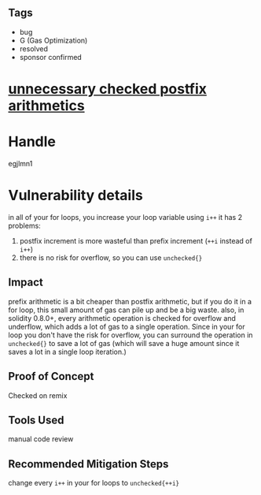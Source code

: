 ## Tags

- bug
- G (Gas Optimization)
- resolved
- sponsor confirmed

# [unnecessary checked postfix arithmetics](https://github.com/code-423n4/2022-01-insure-findings/issues/76) 

# Handle

egjlmn1


# Vulnerability details

in all of your for loops, you increase your loop variable using `i++`
it has 2 problems:
1. postfix increment is more wasteful than prefix increment (`++i` instead of `i++`)
2. there is no risk for overflow, so you can use `unchecked{}`

## Impact
prefix arithmetic is a bit cheaper than postfix arithmetic, but if you do it in a for loop, this small amount of gas can pile up and be a big waste.
also, in solidity 0.8.0+, every arithmetic operation is checked for overflow and underflow, which adds a lot of gas to a single operation. Since in your for loop you don't have the risk for overflow, you can surround the operation in `unchecked{}` to save a lot of gas (which will save a huge amount since it saves a lot in a single loop iteration.)

## Proof of Concept
Checked on remix

## Tools Used
manual code review

## Recommended Mitigation Steps
change every `i++` in your for loops to `unchecked{++i}`

